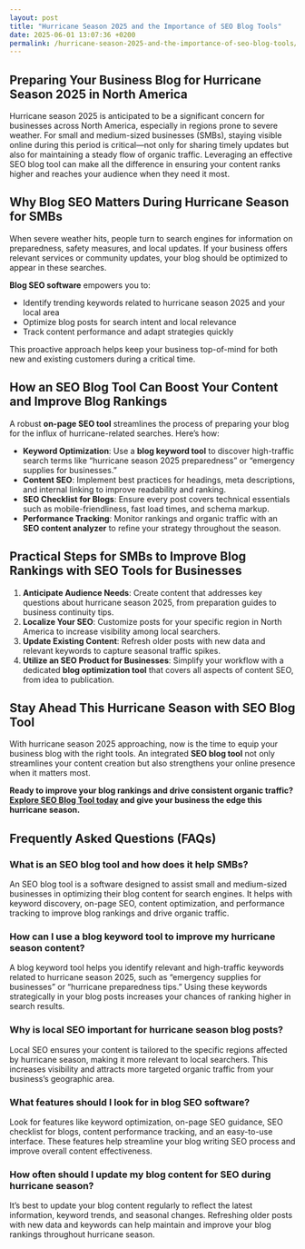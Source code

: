 ```yaml
---
layout: post
title: "Hurricane Season 2025 and the Importance of SEO Blog Tools"
date: 2025-06-01 13:07:36 +0200
permalink: /hurricane-season-2025-and-the-importance-of-seo-blog-tools/
---
```

## Preparing Your Business Blog for Hurricane Season 2025 in North America

Hurricane season 2025 is anticipated to be a significant concern for businesses across North America, especially in regions prone to severe weather. For small and medium-sized businesses (SMBs), staying visible online during this period is critical—not only for sharing timely updates but also for maintaining a steady flow of organic traffic. Leveraging an effective SEO blog tool can make all the difference in ensuring your content ranks higher and reaches your audience when they need it most.

## Why Blog SEO Matters During Hurricane Season for SMBs

When severe weather hits, people turn to search engines for information on preparedness, safety measures, and local updates. If your business offers relevant services or community updates, your blog should be optimized to appear in these searches.

**Blog SEO software** empowers you to:

- Identify trending keywords related to hurricane season 2025 and your local area
- Optimize blog posts for search intent and local relevance
- Track content performance and adapt strategies quickly

This proactive approach helps keep your business top-of-mind for both new and existing customers during a critical time.

## How an SEO Blog Tool Can Boost Your Content and Improve Blog Rankings

A robust **on-page SEO tool** streamlines the process of preparing your blog for the influx of hurricane-related searches. Here’s how:

- **Keyword Optimization**: Use a **blog keyword tool** to discover high-traffic search terms like “hurricane season 2025 preparedness” or “emergency supplies for businesses.”
- **Content SEO**: Implement best practices for headings, meta descriptions, and internal linking to improve readability and ranking.
- **SEO Checklist for Blogs**: Ensure every post covers technical essentials such as mobile-friendliness, fast load times, and schema markup.
- **Performance Tracking**: Monitor rankings and organic traffic with an **SEO content analyzer** to refine your strategy throughout the season.

## Practical Steps for SMBs to Improve Blog Rankings with SEO Tools for Businesses

1. **Anticipate Audience Needs**: Create content that addresses key questions about hurricane season 2025, from preparation guides to business continuity tips.
2. **Localize Your SEO**: Customize posts for your specific region in North America to increase visibility among local searchers.
3. **Update Existing Content**: Refresh older posts with new data and relevant keywords to capture seasonal traffic spikes.
4. **Utilize an SEO Product for Businesses**: Simplify your workflow with a dedicated **blog optimization tool** that covers all aspects of content SEO, from idea to publication.

## Stay Ahead This Hurricane Season with SEO Blog Tool

With hurricane season 2025 approaching, now is the time to equip your business blog with the right tools. An integrated **SEO blog tool** not only streamlines your content creation but also strengthens your online presence when it matters most.

**Ready to improve your blog rankings and drive consistent organic traffic? [Explore SEO Blog Tool today](https://seoblogtool.com/) and give your business the edge this hurricane season.**

## Frequently Asked Questions (FAQs)

### What is an SEO blog tool and how does it help SMBs?

An SEO blog tool is a software designed to assist small and medium-sized businesses in optimizing their blog content for search engines. It helps with keyword discovery, on-page SEO, content optimization, and performance tracking to improve blog rankings and drive organic traffic.

### How can I use a blog keyword tool to improve my hurricane season content?

A blog keyword tool helps you identify relevant and high-traffic keywords related to hurricane season 2025, such as “emergency supplies for businesses” or “hurricane preparedness tips.” Using these keywords strategically in your blog posts increases your chances of ranking higher in search results.

### Why is local SEO important for hurricane season blog posts?

Local SEO ensures your content is tailored to the specific regions affected by hurricane season, making it more relevant to local searchers. This increases visibility and attracts more targeted organic traffic from your business’s geographic area.

### What features should I look for in blog SEO software?

Look for features like keyword optimization, on-page SEO guidance, SEO checklist for blogs, content performance tracking, and an easy-to-use interface. These features help streamline your blog writing SEO process and improve overall content effectiveness.

### How often should I update my blog content for SEO during hurricane season?

It’s best to update your blog content regularly to reflect the latest information, keyword trends, and seasonal changes. Refreshing older posts with new data and keywords can help maintain and improve your blog rankings throughout hurricane season.

<script type="application/ld+json">
{
  "@context": "https://schema.org",
  "@type": "BlogPosting",
  "headline": "Hurricane Season 2025 and the Importance of SEO Blog Tools",
  "description": "Learn how small and medium-sized businesses can leverage SEO blog tools to optimize their content for hurricane season 2025, improve blog rankings, and drive consistent organic traffic across North America.",
  "author": {
    "@type": "Person",
    "name": "SEO Blog Tool"
  },
  "publisher": {
    "@type": "Person",
    "name": "SEO Blog Tool"
  },
  "datePublished": "2024-06-01",
  "mainEntityOfPage": {
    "@type": "WebPage",
    "@id": "https://seoblogtool.com/blog/hurricane-season-2025-seo-blog-tools"
  },
  "keywords": "SEO blog tool, blog SEO software, keyword optimization, content SEO, on-page SEO tool, blog writing SEO, blog keyword tool, SEO tools for SMBs, SEO checklist for blogs, SEO content analyzer, blog optimization tool, SEO product for businesses, improve blog rankings",
  "inLanguage": "en-US",
  "articleSection": ["SEO Blog Tools", "Hurricane Season 2025", "Small and Medium Business SEO", "Local SEO"]
}
</script>

<script type="application/ld+json">
{
  "@context": "https://schema.org",
  "@type": "FAQPage",
  "mainEntity": [
    {
      "@type": "Question",
      "name": "What is an SEO blog tool and how does it help SMBs?",
      "acceptedAnswer": {
        "@type": "Answer",
        "text": "An SEO blog tool is a software designed to assist small and medium-sized businesses in optimizing their blog content for search engines. It helps with keyword discovery, on-page SEO, content optimization, and performance tracking to improve blog rankings and drive organic traffic."
      }
    },
    {
      "@type": "Question",
      "name": "How can I use a blog keyword tool to improve my hurricane season content?",
      "acceptedAnswer": {
        "@type": "Answer",
        "text": "A blog keyword tool helps you identify relevant and high-traffic keywords related to hurricane season 2025, such as “emergency supplies for businesses” or “hurricane preparedness tips.” Using these keywords strategically in your blog posts increases your chances of ranking higher in search results."
      }
    },
    {
      "@type": "Question",
      "name": "Why is local SEO important for hurricane season blog posts?",
      "acceptedAnswer": {
        "@type": "Answer",
        "text": "Local SEO ensures your content is tailored to the specific regions affected by hurricane season, making it more relevant to local searchers. This increases visibility and attracts more targeted organic traffic from your business’s geographic area."
      }
    },
    {
      "@type": "Question",
      "name": "What features should I look for in blog SEO software?",
      "acceptedAnswer": {
        "@type": "Answer",
        "text": "Look for features like keyword optimization, on-page SEO guidance, SEO checklist for blogs, content performance tracking, and an easy-to-use interface. These features help streamline your blog writing SEO process and improve overall content effectiveness."
      }
    },
    {
      "@type": "Question",
      "name": "How often should I update my blog content for SEO during hurricane season?",
      "acceptedAnswer": {
        "@type": "Answer",
        "text": "It’s best to update your blog content regularly to reflect the latest information, keyword trends, and seasonal changes. Refreshing older posts with new data and keywords can help maintain and improve your blog rankings throughout hurricane season."
      }
    }
  ]
}
</script>